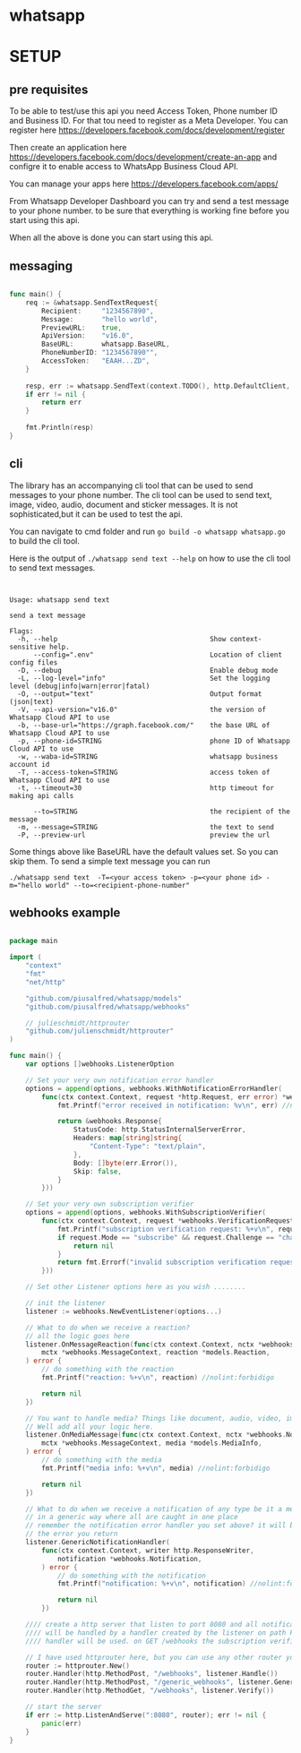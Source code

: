 # whatsapp

# SETUP

## pre requisites

To be able to test/use this api you need Access Token, Phone number ID and Business ID. For that
tou need to register as a Meta Developer. You can register here https://developers.facebook.com/docs/development/register

Then create an application here https://developers.facebook.com/docs/development/create-an-app and configre
it to enable access to WhatsApp Business Cloud API.

You can manage your apps here https://developers.facebook.com/apps/

From Whatsapp Developer Dashboard you can try and send a test message to your phone number.
to be sure that everything is working fine before you start using this api.

When all the above is done you can start using this api.


## messaging

```go

func main() {
	req := &whatsapp.SendTextRequest{
		Recipient:     "1234567890", 
		Message:       "hello world", 
		PreviewURL:    true, 
		ApiVersion:    "v16.0", 
		BaseURL:       whatsapp.BaseURL, 
		PhoneNumberID: "1234567890"",
		AccessToken:   "EAAH...ZD",
	}
	
	resp, err := whatsapp.SendText(context.TODO(), http.DefaultClient, req)
	if err != nil {
		return err
	}
	
	fmt.Println(resp)
}

```


## cli
The library has an accompanying cli tool that can be used to send messages to your phone number.
The cli tool can be used to send text, image, video, audio, document and sticker messages.
It is not sophisticated,but it can be used to test the api.

You can navigate to cmd folder and run `go build -o whatsapp whatsapp.go` to build the cli tool.

Here is the output of `./whatsapp send text --help` on how to use the cli tool to send text messages.

```text


Usage: whatsapp send text

send a text message

Flags:
  -h, --help                                      Show context-sensitive help.
      --config=".env"                             Location of client config files
  -D, --debug                                     Enable debug mode
  -L, --log-level="info"                          Set the logging level (debug|info|warn|error|fatal)
  -O, --output="text"                             Output format (json|text)
  -V, --api-version="v16.0"                       the version of Whatsapp Cloud API to use
  -b, --base-url="https://graph.facebook.com/"    the base URL of Whatsapp Cloud API to use
  -p, --phone-id=STRING                           phone ID of Whatsapp Cloud API to use
  -w, --waba-id=STRING                            whatsapp business account id
  -T, --access-token=STRING                       access token of Whatsapp Cloud API to use
  -t, --timeout=30                                http timeout for making api calls

      --to=STRING                                 the recipient of the message
  -m, --message=STRING                            the text to send
  -P, --preview-url                               preview the url
```

Some things above like BaseURL have the default values set. So you can skip them.
To send a simple text message you can run

`./whatsapp send text  -T=<your access token> -p=<your phone id> -m="hello world" --to=<recipient-phone-number"`

## webhooks example

```go

package main

import (
	"context"
	"fmt"
	"net/http"

	"github.com/piusalfred/whatsapp/models"
	"github.com/piusalfred/whatsapp/webhooks"

	// julieschmidt/httprouter
	"github.com/julienschmidt/httprouter"
)

func main() {
	var options []webhooks.ListenerOption

	// Set your very own notification error handler
	options = append(options, webhooks.WithNotificationErrorHandler(
		func(ctx context.Context, request *http.Request, err error) *webhooks.Response {
			fmt.Printf("error received in notification: %v\n", err) //nolint:forbidigo

			return &webhooks.Response{
				StatusCode: http.StatusInternalServerError,
				Headers: map[string]string{
					"Content-Type": "text/plain",
				},
				Body: []byte(err.Error()),
				Skip: false,
			}
		}))

	// Set your very own subscription verifier
	options = append(options, webhooks.WithSubscriptionVerifier(
		func(ctx context.Context, request *webhooks.VerificationRequest) error {
			fmt.Printf("subscription verification request: %+v\n", request) //nolint:forbidigo
			if request.Mode == "subscribe" && request.Challenge == "challenge" {
				return nil
			}
			return fmt.Errorf("invalid subscription verification request\n")
		}))

	// Set other Listener options here as you wish ........

	// init the listener
	listener := webhooks.NewEventListener(options...)

	// What to do when we receive a reaction?
	// all the logic goes here
	listener.OnMessageReaction(func(ctx context.Context, nctx *webhooks.NotificationContext,
		mctx *webhooks.MessageContext, reaction *models.Reaction,
	) error {
		// do something with the reaction
		fmt.Printf("reaction: %+v\n", reaction) //nolint:forbidigo

		return nil
	})

	// You want to handle media? Things like document, audio, video, image and sticker
	// Well add all your logic here.
	listener.OnMediaMessage(func(ctx context.Context, nctx *webhooks.NotificationContext,
		mctx *webhooks.MessageContext, media *models.MediaInfo,
	) error {
		// do something with the media
		fmt.Printf("media info: %+v\n", media) //nolint:forbidigo

		return nil
	})

	// What to do when we receive a notification of any type be it a media or a text you can handle it here
	// in a generic way where all are caught in one place
	// remember the notification error handler you set above? it will be called here to investigate
	// the error you return
	listener.GenericNotificationHandler(
		func(ctx context.Context, writer http.ResponseWriter,
			notification *webhooks.Notification,
		) error {
			// do something with the notification
			fmt.Printf("notification: %+v\n", notification) //nolint:forbidigo

			return nil
		})

	//// create a http server that listen to port 8080 and all notification on the path POST /webhooks
	//// will be handled by a handler created by the listener on path POST /generic_webhooks the generic
	//// handler will be used. on GET /webhooks the subscription verification will be handled

	// I have used httprouter here, but you can use any other router you wish
	router := httprouter.New()
	router.Handler(http.MethodPost, "/webhooks", listener.Handle())
	router.Handler(http.MethodPost, "/generic_webhooks", listener.GenericHandler())
	router.Handler(http.MethodGet, "/webhooks", listener.Verify())

	// start the server
	if err := http.ListenAndServe(":8080", router); err != nil {
		panic(err)
	}
}

```